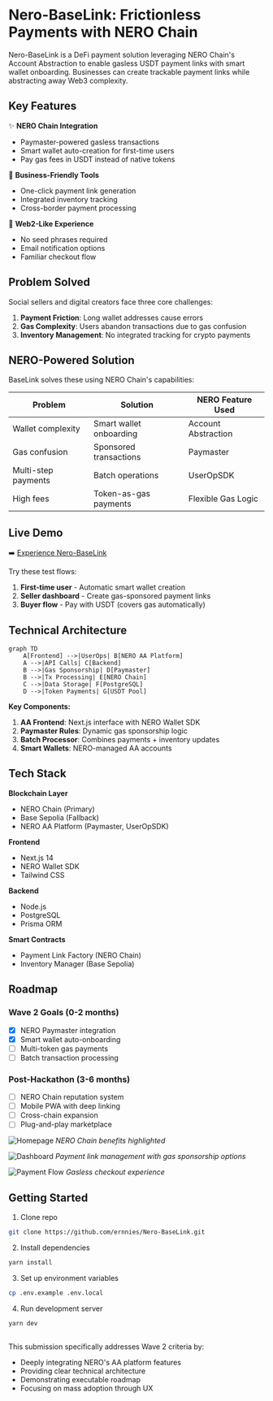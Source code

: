 # Nero-BaseLink: Frictionless Payments with NERO Chain

Nero-BaseLink is a DeFi payment solution leveraging NERO Chain's Account Abstraction to enable gasless USDT payment links with smart wallet onboarding. Businesses can create trackable payment links while abstracting away Web3 complexity.

## Key Features

✨ **NERO Chain Integration**
- Paymaster-powered gasless transactions
- Smart wallet auto-creation for first-time users
- Pay gas fees in USDT instead of native tokens

🛒 **Business-Friendly Tools**
- One-click payment link generation
- Integrated inventory tracking
- Cross-border payment processing

🔗 **Web2-Like Experience**
- No seed phrases required
- Email notification options
- Familiar checkout flow

## Problem Solved

Social sellers and digital creators face three core challenges:
1. **Payment Friction**: Long wallet addresses cause errors
2. **Gas Complexity**: Users abandon transactions due to gas confusion
3. **Inventory Management**: No integrated tracking for crypto payments

## NERO-Powered Solution

BaseLink solves these using NERO Chain's capabilities:

| Problem | Solution | NERO Feature Used |
|---------|----------|-------------------|
| Wallet complexity | Smart wallet onboarding | Account Abstraction |
| Gas confusion | Sponsored transactions | Paymaster |
| Multi-step payments | Batch operations | UserOpSDK |
| High fees | Token-as-gas payments | Flexible Gas Logic |

## Live Demo

➡️ [Experience Nero-BaseLink](https://baselnk.vercel.app)

Try these test flows:
1. **First-time user** - Automatic smart wallet creation
2. **Seller dashboard** - Create gas-sponsored payment links
3. **Buyer flow** - Pay with USDT (covers gas automatically)

## Technical Architecture

```mermaid
graph TD
    A[Frontend] -->|UserOps| B[NERO AA Platform]
    A -->|API Calls| C[Backend]
    B -->|Gas Sponsorship| D[Paymaster]
    B -->|Tx Processing| E[NERO Chain]
    C -->|Data Storage| F[PostgreSQL]
    D -->|Token Payments| G[USDT Pool]
```

**Key Components:**
1. **AA Frontend**: Next.js interface with NERO Wallet SDK
2. **Paymaster Rules**: Dynamic gas sponsorship logic
3. **Batch Processor**: Combines payments + inventory updates
4. **Smart Wallets**: NERO-managed AA accounts

## Tech Stack

**Blockchain Layer**
- NERO Chain (Primary)
- Base Sepolia (Fallback)
- NERO AA Platform (Paymaster, UserOpSDK)

**Frontend**
- Next.js 14
- NERO Wallet SDK
- Tailwind CSS

**Backend**
- Node.js
- PostgreSQL
- Prisma ORM

**Smart Contracts**
- Payment Link Factory (NERO Chain)
- Inventory Manager (Base Sepolia)

## Roadmap

### Wave 2 Goals (0-2 months)
- [x] NERO Paymaster integration
- [x] Smart wallet auto-onboarding
- [ ] Multi-token gas payments
- [ ] Batch transaction processing

### Post-Hackathon (3-6 months)
- [ ] NERO Chain reputation system
- [ ] Mobile PWA with deep linking
- [ ] Cross-chain expansion
- [ ] Plug-and-play marketplace

![Homepage](https://baselnk.vercel.app/img/homepage.png)
*NERO Chain benefits highlighted*

![Dashboard](https://baselnk.vercel.app/img/dashboard.png)
*Payment link management with gas sponsorship options*

![Payment Flow](https://baselnk.vercel.app/img/payment_page.png)
*Gasless checkout experience*

## Getting Started

1. Clone repo
```bash
git clone https://github.com/ernnies/Nero-BaseLink.git
```

2. Install dependencies
```bash
yarn install
```

3. Set up environment variables
```bash
cp .env.example .env.local
```

4. Run development server
```bash
yarn dev
```

## 

This submission specifically addresses Wave 2 criteria by:
- Deeply integrating NERO's AA platform features
- Providing clear technical architecture
- Demonstrating executable roadmap
- Focusing on mass adoption through UX

